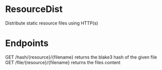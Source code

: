 # ResourceDist
Distribute static resource files using HTTP(s)

# Endpoints
GET /hash/{resource}/{filename} returns the blake3 hash of the given file <br>
GET /file/{resource}/{filename} returns the files content
